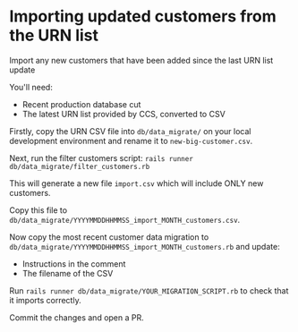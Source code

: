 # Importing updated customers from the URN list

Import any new customers that have been added since the last URN list update

You'll need:

 - Recent production database cut
 - The latest URN list provided by CCS, converted to CSV

Firstly, copy the URN CSV file into `db/data_migrate/` on your local
development environment and rename it to `new-big-customer.csv`.

Next, run the filter customers script:
`rails runner db/data_migrate/filter_customers.rb`

This will generate a new file `import.csv` which will include ONLY new
customers.

Copy this file to `db/data_migrate/YYYYMMDDHHMMSS_import_MONTH_customers.csv`.

Now copy the most recent customer data migration to
`db/data_migrate/YYYYMMDDHHMMSS_import_MONTH_customers.rb` and update:
 - Instructions in the comment
 - The filename of the CSV

Run `rails runner db/data_migrate/YOUR_MIGRATION_SCRIPT.rb` to check that it
imports correctly.

Commit the changes and open a PR.

